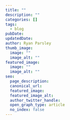 ```yaml
---
title: ""
description: ""
categories: []
tags:
  - blog
pubDate:
updatedDate:
author: Ryan Parsley
thumb_image:
  image: ""
  image_alt: ""
featured_image:
  image: ""
  image_alt: ""
seo:
  page_description:
  canonical_url:
  featured_image:
  featured_image_alt:
  author_twitter_handle:
  open_graph_type: article
  no_index: false
---
```

